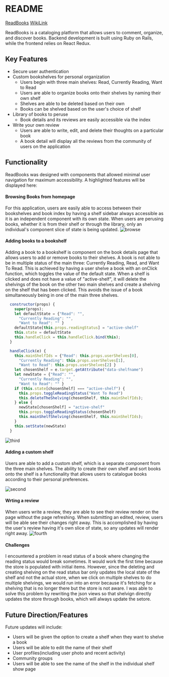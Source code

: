# README
[ReadBooks](https://readbooksapp.herokuapp.com)
[WikiLink](https://github.com/tiffanyw-hu/ReadBooks/wiki)

ReadBooks is a cataloging platform that allows users to comment, organize, and discover books. Backend development is built using Ruby on Rails, while the frontend relies on React Redux.

## Key Features 

+ Secure user authentication 
+ Custom bookshelves for personal organization 
   + Users begin with three main shelves: Read, Currently Reading, Want to Read
   + Users are able to organize books onto their shelves by naming their own shelf
   + Shelves are able to be deleted based on their own 
   + Books can be shelved based on the user's choice of shelf
+ Library of books to peruse 
   + Book details and its reviews are easily accessible via the index
+ Write your own review
   + Users are able to write, edit, and delete their thoughts on a particular book
   + A book detail will display all the reviews from the community of users on the application 

## Functionality 
ReadBooks was designed with components that allowed minimal user navigation for maximum accessibility. A highlighted features will be displayed here:

#### Browsing Books from homepage 
For this application, users are easily able to access between their bookshelves and book index by having a shelf sidebar always accessible as it is an independent component with its own state. When users are perusing books, whether it is from their shelf or through the library, only an individual's component slice of state is being updated.
![browse](http://res.cloudinary.com/dqj3kgpoj/image/upload/c_scale,w_760/v1523654668/first.gif)

#### Adding books to a bookshelf 
Adding a book to a bookshelf is component on the book details page that allows users to add or remove books to their shelves. A book is not able to be in multiple status of the main three: Currently Reading, Read, and Want To Read. This is achieved by having a user shelve a book with an onClick function, which toggles the value of the default state. When a shelf is clicked and does not have a value of "active-shelf", it will delete the shelvings of the book on the other two main shelves and create a shelving on the shelf that has been clicked. This avoids the issue of a book simultaneously being in one of the main three shelves.

```js
  constructor(props) {
    super(props);
    let defaultState = {"Read": "",
      "Currently Reading": "",
      "Want to Read": "" }
    defaultState[this.props.readingStatus] = "active-shelf"
    this.state = defaultState
    this.handleClick = this.handleClick.bind(this);
  }

  handleClick(e) {
    this.mainShelfIds = {"Read": this.props.userShelves[0],
      "Currently Reading": this.props.userShelves[1],
      "Want to Read": this.props.userShelves[2] }
    let chosenShelf = e.target.getAttribute("data-shelfname")
    let newState = {"Read": "",
      "Currently Reading": "",
      "Want to Read": "" }
    if (this.state[chosenShelf] === "active-shelf") {
      this.props.toggleReadingStatus("Want To Read")
      this.deleteTheShelving(chosenShelf, this.mainShelfIds);
    } else {
      newState[chosenShelf] = "active-shelf"
      this.props.toggleReadingStatus(chosenShelf)
      this.mainShelfShelving(chosenShelf, this.mainShelfIds);
    }
    this.setState(newState)
  }
 ```
 ![third](http://res.cloudinary.com/dqj3kgpoj/image/upload/c_scale,w_760/v1523654681/third.gif)
 
 #### Adding a custom shelf 
 Users are able to add a custom shelf, which is a separate component from the three main shelves. The ability to create their own shelf and sort books onto the shelf is a functionality that allows users to catalogue books according to their personal preferences. 

![second](http://res.cloudinary.com/dqj3kgpoj/image/upload/c_scale,w_760/v1523654675/second.gif)

#### Wrting a review 
When users write a review, they are able to see their review render on the page without the page refreshing. When submitting an edited, review, users will be able see their changes right away. This is accomplished by having the user's review having it's own slice of state, so any updates will render right away.
![fourth](http://res.cloudinary.com/dqj3kgpoj/image/upload/c_scale,w_760/v1523656028/fourth.gif)

#### Challenges 
I encountered a problem in read status of a book where changing the reading status would break sometimes. It would work the first time because the store is populated with initial items. However, since the deleting and creating shelving on the read status bar only updates the local state of the shelf and not the actual store, when we click on multiple shelves to do multiple shelvings, we would run into an error because it's fetching for a shelving that is no longer there but the store is not aware. I was able to solve this problem by rewriting the json views so that shelvign directly updates the store through books, which will always update the setore.

## Future Direction/Features 
Future updates will include: 
+ Users will be given the option to create a shelf when they want to shelve a book 
+ Users will be able to edit the name of their shelf 
+ User profiles(including user photo and recent activity)
+ Community groups 
+ Users will be able to see the name of the shelf in the individual shelf show page

